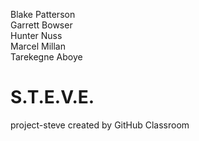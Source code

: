Blake Patterson <br>
Garrett Bowser <br>
Hunter Nuss <br>
Marcel Millan <br>
Tarekegne Aboye <br>

# S.T.E.V.E.
project-steve created by GitHub Classroom
